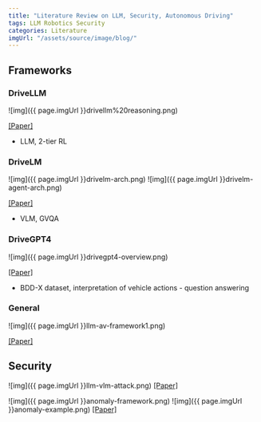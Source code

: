 ```yaml
---
title: "Literature Review on LLM, Security, Autonomous Driving"
tags: LLM Robotics Security
categories: Literature
imgUrl: "/assets/source/image/blog/"
---
```


## Frameworks


### DriveLLM
![img]({{ page.imgUrl }}drivellm%20reasoning.png)

[[Paper]](https://ieeexplore.ieee.org/stamp/stamp.jsp?tp=&arnumber=10297415)
- LLM, 2-tier RL


### DriveLM
![img]({{ page.imgUrl }}drivelm-arch.png)
![img]({{ page.imgUrl }}drivelm-agent-arch.png)

[[Paper]](https://arxiv.org/abs/2312.14150)
- VLM, GVQA


### DriveGPT4
![img]({{ page.imgUrl }}drivegpt4-overview.png)

[[Paper]](https://arxiv.org/abs/2310.01412)
 - BDD-X dataset, interpretation of vehicle actions - question answering

### General
![img]({{ page.imgUrl }}llm-av-framework1.png) 

[[Paper]](https://arxiv.org/pdf/2309.10228.pdf)




## Security

![img]({{ page.imgUrl }}llm-vlm-attack.png) 
[[Paper]](https://arxiv.org/pdf/2402.10340.pdf)


![img]({{ page.imgUrl }}anomaly-framework.png)
![img]({{ page.imgUrl }}anomaly-example.png)
[[Paper]](https://link.springer.com/content/pdf/10.1007/s10514-023-10132-6.pdf)

